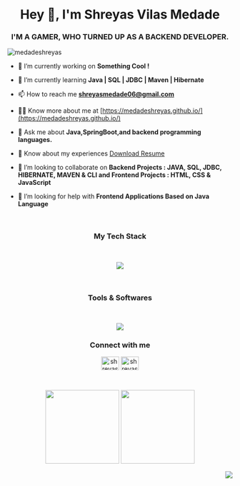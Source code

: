 <h1 align="center">Hey 👋, I'm Shreyas Vilas Medade</h1>
<h3 align="center">I'M A GAMER, WHO TURNED UP AS A BACKEND DEVELOPER.</h3>

<p align="left"> <img src="https://komarev.com/ghpvc/?username=medadeshreyas&label=Profile%20views&color=0e75b6&style=flat" alt="medadeshreyas" /> </p>

- 🔭 I’m currently working on **Something Cool !**

- 🌱 I’m currently learning **Java | SQL | JDBC | Maven | Hibernate**

- 📫 How to reach me **shreyasmedade06@gmail.com**

- 👨‍💻 Know more about me at [https://medadeshreyas.github.io/](https://medadeshreyas.github.io/)

- 💬 Ask me about **Java,SpringBoot,and backend programming languages.**

- 📄 Know about my experiences [Download Resume](https://medadeshreyas.github.io/resources/Shreyas_Medade_Resume.pdf)

- 👯 I’m looking to collaborate on **Backend Projects : JAVA, SQL, JDBC, HIBERNATE, MAVEN & CLI and Frontend Projects : HTML, CSS & JavaScript**

- 🤝 I’m looking for help with **Frontend Applications Based on Java Language**


<br/>


<h3 align="center">My Tech Stack</h3>
<br/>

<p align="center" >
  <a href="https://skillicons.dev">
    <img src="https://skillicons.dev/icons?i=java,linux,spring,hibernate,maven,mysql,aws,js,html,bootstrap,tailwindcss&perline=11" />
  </a>
</p>

<br/>
<h3 align="center">Tools & Softwares</h3>

<br/>


<p align="center" >
  <a href="https://skillicons.dev">
    <img src="https://skillicons.dev/icons?i=git,github,vscode,netlify&perline=4" />
  </a>
</p>



<h3 align="center">Connect with me</h3>
<p align="center">
<a href="https://twitter.com/shreyasmedade" target="blank"><img align="center" src="https://raw.githubusercontent.com/rahuldkjain/github-profile-readme-generator/master/src/images/icons/Social/twitter.svg" alt="shreyasmedade" height="30" width="40" /></a>
<a href="https://linkedin.com/in/shreyasmedade" target="blank"><img align="center" src="https://raw.githubusercontent.com/rahuldkjain/github-profile-readme-generator/master/src/images/icons/Social/linked-in-alt.svg" alt="shreyasmedade" height="30" width="40" /></a>
</p>

<br/>


<p align="center">

  <img height="165em" src="https://github-readme-streak-stats.herokuapp.com/?user=medadeshreyas&show_icons=true&hide_border=true&&count_private=true&include_all_commits=true"/>  

  <img height="165em" src="https://github-readme-stats.vercel.app/api?username=medadeshreyas&show_icons=true&hide_border=true&&count_private=true&include_all_commits=true" />
</p>


<p align="right">
  <img src="https://activity-graph.herokuapp.com/graph?username=medadeshreyas&show_icons=true&count_private=true&include_all_commits=true&theme=minimal&hide_border=true&radius=4" />
</p>


